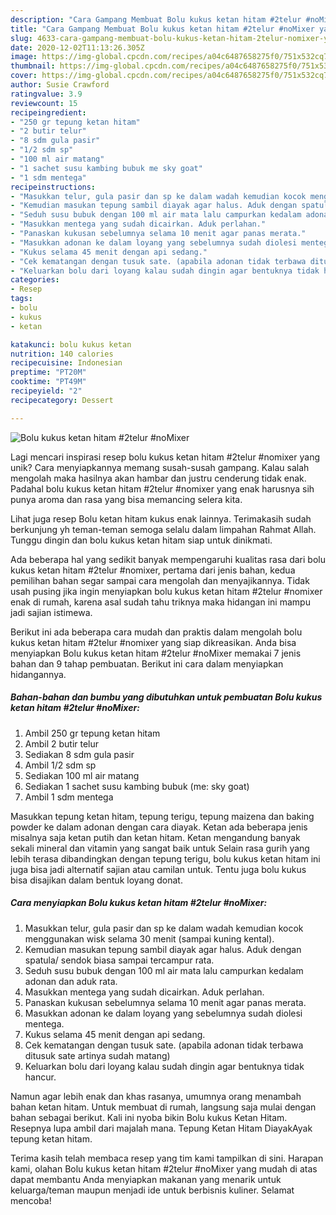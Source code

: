 ```yaml
---
description: "Cara Gampang Membuat Bolu kukus ketan hitam #2telur #noMixer yang Lezat"
title: "Cara Gampang Membuat Bolu kukus ketan hitam #2telur #noMixer yang Lezat"
slug: 4633-cara-gampang-membuat-bolu-kukus-ketan-hitam-2telur-nomixer-yang-lezat
date: 2020-12-02T11:13:26.305Z
image: https://img-global.cpcdn.com/recipes/a04c6487658275f0/751x532cq70/bolu-kukus-ketan-hitam-2telur-nomixer-foto-resep-utama.jpg
thumbnail: https://img-global.cpcdn.com/recipes/a04c6487658275f0/751x532cq70/bolu-kukus-ketan-hitam-2telur-nomixer-foto-resep-utama.jpg
cover: https://img-global.cpcdn.com/recipes/a04c6487658275f0/751x532cq70/bolu-kukus-ketan-hitam-2telur-nomixer-foto-resep-utama.jpg
author: Susie Crawford
ratingvalue: 3.9
reviewcount: 15
recipeingredient:
- "250 gr tepung ketan hitam"
- "2 butir telur"
- "8 sdm gula pasir"
- "1/2 sdm sp"
- "100 ml air matang"
- "1 sachet susu kambing bubuk me sky goat"
- "1 sdm mentega"
recipeinstructions:
- "Masukkan telur, gula pasir dan sp ke dalam wadah kemudian kocok menggunakan wisk selama 30 menit (sampai kuning kental)."
- "Kemudian masukan tepung sambil diayak agar halus. Aduk dengan spatula/ sendok biasa sampai tercampur rata."
- "Seduh susu bubuk dengan 100 ml air mata lalu campurkan kedalam adonan dan aduk rata."
- "Masukkan mentega yang sudah dicairkan. Aduk perlahan."
- "Panaskan kukusan sebelumnya selama 10 menit agar panas merata."
- "Masukkan adonan ke dalam loyang yang sebelumnya sudah diolesi mentega."
- "Kukus selama 45 menit dengan api sedang."
- "Cek kematangan dengan tusuk sate. (apabila adonan tidak terbawa ditusuk sate artinya sudah matang)"
- "Keluarkan bolu dari loyang kalau sudah dingin agar bentuknya tidak hancur."
categories:
- Resep
tags:
- bolu
- kukus
- ketan

katakunci: bolu kukus ketan 
nutrition: 140 calories
recipecuisine: Indonesian
preptime: "PT20M"
cooktime: "PT49M"
recipeyield: "2"
recipecategory: Dessert

---
```



![Bolu kukus ketan hitam #2telur #noMixer](https://img-global.cpcdn.com/recipes/a04c6487658275f0/751x532cq70/bolu-kukus-ketan-hitam-2telur-nomixer-foto-resep-utama.jpg)

Lagi mencari inspirasi resep bolu kukus ketan hitam #2telur #nomixer yang unik? Cara menyiapkannya memang susah-susah gampang. Kalau salah mengolah maka hasilnya akan hambar dan justru cenderung tidak enak. Padahal bolu kukus ketan hitam #2telur #nomixer yang enak harusnya sih punya aroma dan rasa yang bisa memancing selera kita.

Lihat juga resep Bolu ketan hitam kukus enak lainnya. Terimakasih sudah berkunjung yh teman-teman semoga selalu dalam limpahan Rahmat Allah. Tunggu dingin dan bolu kukus ketan hitam siap untuk dinikmati.

Ada beberapa hal yang sedikit banyak mempengaruhi kualitas rasa dari bolu kukus ketan hitam #2telur #nomixer, pertama dari jenis bahan, kedua pemilihan bahan segar sampai cara mengolah dan menyajikannya. Tidak usah pusing jika ingin menyiapkan bolu kukus ketan hitam #2telur #nomixer enak di rumah, karena asal sudah tahu triknya maka hidangan ini mampu jadi sajian istimewa.


Berikut ini ada beberapa cara mudah dan praktis dalam mengolah bolu kukus ketan hitam #2telur #nomixer yang siap dikreasikan. Anda bisa menyiapkan Bolu kukus ketan hitam #2telur #noMixer memakai 7 jenis bahan dan 9 tahap pembuatan. Berikut ini cara dalam menyiapkan hidangannya.

<!--inarticleads1-->

##### Bahan-bahan dan bumbu yang dibutuhkan untuk pembuatan Bolu kukus ketan hitam #2telur #noMixer:

1. Ambil 250 gr tepung ketan hitam
1. Ambil 2 butir telur
1. Sediakan 8 sdm gula pasir
1. Ambil 1/2 sdm sp
1. Sediakan 100 ml air matang
1. Sediakan 1 sachet susu kambing bubuk (me: sky goat)
1. Ambil 1 sdm mentega


Masukkan tepung ketan hitam, tepung terigu, tepung maizena dan baking powder ke dalam adonan dengan cara diayak. Ketan ada beberapa jenis misalnya saja ketan putih dan ketan hitam. Ketan mengandung banyak sekali mineral dan vitamin yang sangat baik untuk Selain rasa gurih yang lebih terasa dibandingkan dengan tepung terigu, bolu kukus ketan hitam ini juga bisa jadi alternatif sajian atau camilan untuk. Tentu juga bolu kukus bisa disajikan dalam bentuk loyang donat. 

<!--inarticleads2-->

##### Cara menyiapkan Bolu kukus ketan hitam #2telur #noMixer:

1. Masukkan telur, gula pasir dan sp ke dalam wadah kemudian kocok menggunakan wisk selama 30 menit (sampai kuning kental).
1. Kemudian masukan tepung sambil diayak agar halus. Aduk dengan spatula/ sendok biasa sampai tercampur rata.
1. Seduh susu bubuk dengan 100 ml air mata lalu campurkan kedalam adonan dan aduk rata.
1. Masukkan mentega yang sudah dicairkan. Aduk perlahan.
1. Panaskan kukusan sebelumnya selama 10 menit agar panas merata.
1. Masukkan adonan ke dalam loyang yang sebelumnya sudah diolesi mentega.
1. Kukus selama 45 menit dengan api sedang.
1. Cek kematangan dengan tusuk sate. (apabila adonan tidak terbawa ditusuk sate artinya sudah matang)
1. Keluarkan bolu dari loyang kalau sudah dingin agar bentuknya tidak hancur.


Namun agar lebih enak dan khas rasanya, umumnya orang menambah bahan ketan hitam. Untuk membuat di rumah, langsung saja mulai dengan bahan sebagai berikut. Kali ini nyoba bikin Bolu kukus Ketan Hitam. Resepnya lupa ambil dari majalah mana. Tepung Ketan Hitam DiayakAyak tepung ketan hitam. 

Terima kasih telah membaca resep yang tim kami tampilkan di sini. Harapan kami, olahan Bolu kukus ketan hitam #2telur #noMixer yang mudah di atas dapat membantu Anda menyiapkan makanan yang menarik untuk keluarga/teman maupun menjadi ide untuk berbisnis kuliner. Selamat mencoba!
